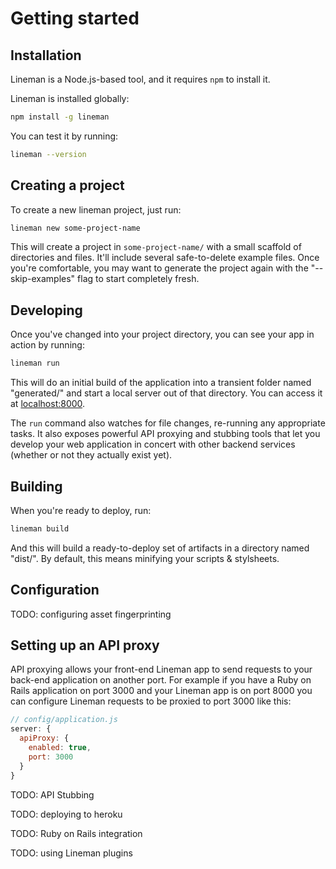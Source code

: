 # Getting started

## Installation

Lineman is a Node.js-based tool, and it requires `npm` to install it.

Lineman is installed globally:

```bash
npm install -g lineman
```

You can test it by running:

```bash
lineman --version
```

## Creating a project

To create a new lineman project, just run:

```bash
lineman new some-project-name
```

This will create a project in `some-project-name/` with a small scaffold of directories and files. It'll include several safe-to-delete example files. Once you're comfortable, you may want to generate the project again with the "--skip-examples" flag to start completely fresh.

## Developing

Once you've changed into your project directory, you can see your app in action by running:

``` bash
lineman run
```

This will do an initial build of the application into a transient folder named "generated/" and start a local server out of that directory. You can access it at [localhost:8000](http://localhost:8000).

The `run` command also watches for file changes, re-running any appropriate tasks. It also exposes powerful API proxying and stubbing tools that let you develop your web application in concert with other backend services (whether or not they actually exist yet).

## Building

When you're ready to deploy, run:

``` bash
lineman build
```

And this will build a ready-to-deploy set of artifacts in a directory named "dist/". By default, this means minifying your scripts & stylsheets.

## Configuration

TODO: configuring asset fingerprinting

## Setting up an API proxy

API proxying allows your front-end Lineman app to send requests to your back-end application on another port. For example if you have a Ruby on Rails application on port 3000 and your Lineman app is on port 8000 you can configure Lineman requests to be proxied to port 3000 like this:

``` js
// config/application.js
server: {
  apiProxy: {
    enabled: true,
    port: 3000
  }
}
```

TODO: API Stubbing

TODO: deploying to heroku

TODO: Ruby on Rails integration

TODO: using Lineman plugins
